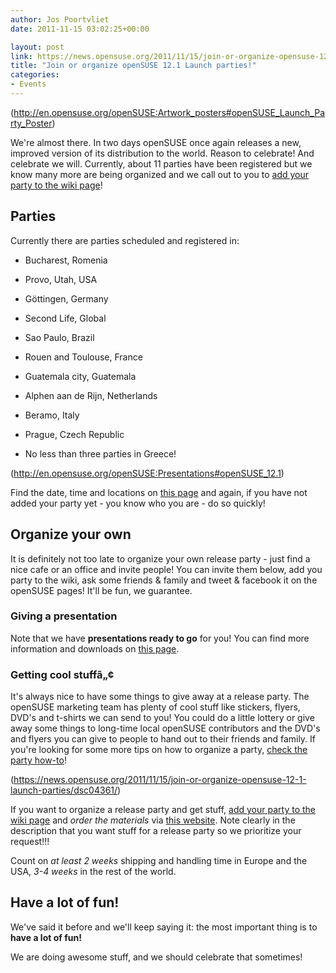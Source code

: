 ```yaml
---
author: Jos Poortvliet
date: 2011-11-15 03:02:25+00:00

layout: post
link: https://news.opensuse.org/2011/11/15/join-or-organize-opensuse-12-1-launch-parties/
title: "Join or organize openSUSE 12.1 Launch parties!"
categories:
- Events
---
```

(http://en.opensuse.org/openSUSE:Artwork_posters#openSUSE_Launch_Party_Poster)

We're almost there. In two days openSUSE once again releases a new, improved version of its distribution to the world. Reason to celebrate! And celebrate we will. Currently, about 11 parties have been registered but we know many more are being organized and we call out to you to [add your party to the wiki page](http://en.opensuse.org/openSUSE:Launch_parties)!



## Parties


Currently there are parties scheduled and registered in:



	
  * Bucharest, Romenia

	
  * Provo, Utah, USA

	
  * Göttingen, Germany

	
  * Second Life, Global

	
  * Sao Paulo, Brazil

	
  * Rouen and Toulouse, France

	
  * Guatemala city, Guatemala

	
  * Alphen aan de Rijn, Netherlands

	
  * Beramo, Italy

	
  * Prague, Czech Republic

	
  * No less than three parties in Greece!


<!-- more -->
(http://en.opensuse.org/openSUSE:Presentations#openSUSE_12.1)

Find the date, time and locations on [this page](http://en.opensuse.org/openSUSE:Launch_parties) and again, if you have not added your party yet - you know who you are - do so quickly!



## Organize your own


It is definitely not too late to organize your own release party - just find a nice cafe or an office and invite people! You can invite them below, add you party to the wiki, ask some friends & family and tweet & facebook it on the openSUSE pages! It'll be fun, we guarantee.



### Giving a presentation


Note that we have **presentations ready to go** for you! You can find more information and downloads on [this page](http://en.opensuse.org/openSUSE:Presentations#openSUSE_12.1).



### Getting cool stuffâ„¢


It's always nice to have some things to give away at a release  party. The openSUSE marketing team has plenty of cool stuff like stickers,  flyers, DVD's and t-shirts we can send to you! You could do a little  lottery or give away some things to long-time local openSUSE  contributors and the DVD's and flyers you can give to people to hand out  to their friends and family. If you're looking for some more tips on how to organize a party, [check the party how-to](http://en.opensuse.org/openSUSE:Launch_party_HOWTO)!

(https://news.opensuse.org/2011/11/15/join-or-organize-opensuse-12-1-launch-parties/dsc04361/)

If you want to organize a release party and get stuff, [add your party to the wiki page](http://en.opensuse.org/openSUSE:Launch_parties) and _order the materials_ via [this website](http://software.opensuse.org/promodvd). Note clearly in the description that you want stuff for a release party so we prioritize your request!!!

Count on _at least 2 weeks_ shipping and handling time in Europe and the USA, _3-4 weeks_ in the rest of the world.



## Have a lot of fun!


We've said it before and we'll keep saying it: the most important thing is to **have a lot of fun!**

We are doing awesome stuff, and we should celebrate that sometimes!		
